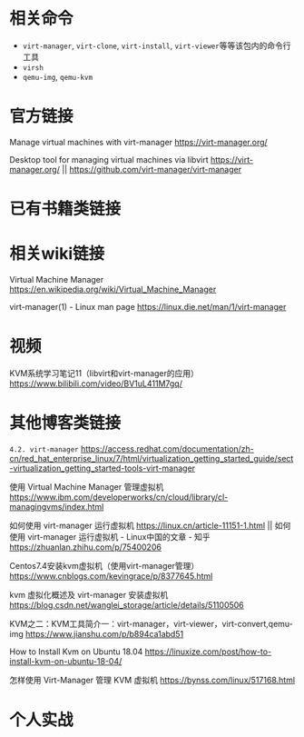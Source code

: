 
# 相关命令

- `virt-manager`, `virt-clone`, `virt-install`, `virt-viewer`等等该包内的命令行工具
- `virsh`
- `qemu-img`, `qemu-kvm`

# 官方链接

Manage virtual machines with virt-manager https://virt-manager.org/

Desktop tool for managing virtual machines via libvirt https://virt-manager.org/ || https://github.com/virt-manager/virt-manager

# 已有书籍类链接

# 相关wiki链接

Virtual Machine Manager https://en.wikipedia.org/wiki/Virtual_Machine_Manager

virt-manager(1) - Linux man page https://linux.die.net/man/1/virt-manager

# 视频

KVM系统学习笔记11（libvirt和virt-manager的应用） https://www.bilibili.com/video/BV1uL411M7gq/

# 其他博客类链接

`4.2. virt-manager` https://access.redhat.com/documentation/zh-cn/red_hat_enterprise_linux/7/html/virtualization_getting_started_guide/sect-virtualization_getting_started-tools-virt-manager

使用 Virtual Machine Manager 管理虚拟机 https://www.ibm.com/developerworks/cn/cloud/library/cl-managingvms/index.html

如何使用 virt-manager 运行虚拟机 https://linux.cn/article-11151-1.html || 如何使用 virt-manager 运行虚拟机 - Linux中国的文章 - 知乎 https://zhuanlan.zhihu.com/p/75400206

Centos7.4安装kvm虚拟机（使用virt-manager管理） https://www.cnblogs.com/kevingrace/p/8377645.html

kvm 虚拟化概述及 virt-manager 安装虚拟机 https://blog.csdn.net/wanglei_storage/article/details/51100506

KVM之二：KVM工具简介一：virt-manager，virt-viewer，virt-convert,qemu-img https://www.jianshu.com/p/b894ca1abd51

How to Install Kvm on Ubuntu 18.04 https://linuxize.com/post/how-to-install-kvm-on-ubuntu-18-04/

怎样使用 Virt-Manager 管理 KVM 虚拟机 https://bynss.com/linux/517168.html

# 个人实战

